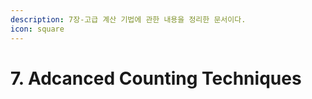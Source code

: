 ```yaml
---
description: 7장-고급 계산 기법에 관한 내용을 정리한 문서이다.
icon: square
---
```


# 7. Adcanced Counting Techniques


